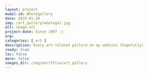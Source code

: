 ```yaml
---
layout: project
modal-id: Wholegallery
date: 2025-01-20
img: /art_gallery/wholegal.jpg
alt: image-alt
project-date: Since 1997 ;)
org: 
categories: [ art ]
description: Every art-related picture on my website (hopefully)
ready: true
loc: false
more: false
images_dir: /img/portfolio/art_gallery
---
```

